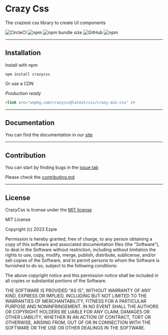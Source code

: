 # Crazy Css

The craziest css library to create UI components

![CircleCI](https://img.shields.io/circleci/build/github/EzpieCo/CrazyCss/main)
![npm](https://img.shields.io/npm/dt/crazycss)
![npm bundle size](https://img.shields.io/bundlephobia/min/crazycss)
![GitHub](https://img.shields.io/github/license/ezpieco/crazycss)
![npm](https://img.shields.io/npm/v/crazycss)

---

## Installation

Install with npm

```shell
npm install crazycss
```

Or use a CDN

_Production ready_

```html
<link src="unpkg.com/crazycss@latest/css/crazy.min.css" />
```

---

## Documentation

You can find the documentation in our [site](crazy.vercel.app)

---

## Contribution

You can start by finding bugs in the [issue tab](https://github.com/EzpieCo/CrazyCss/issues)

Please check the [contributing.md](CONTRIBUTING.md)

---

## License

CrazyCss is license under the [MIT license](https://github.com/EzpieCo/CrazyCss/LICENSE)

MIT License

Copyright (c) 2023 Ezpie

Permission is hereby granted, free of charge, to any person obtaining a copy
of this software and associated documentation files (the "Software"), to deal
in the Software without restriction, including without limitation the rights
to use, copy, modify, merge, publish, distribute, sublicense, and/or sell
copies of the Software, and to permit persons to whom the Software is
furnished to do so, subject to the following conditions:

The above copyright notice and this permission notice shall be included in all
copies or substantial portions of the Software.

THE SOFTWARE IS PROVIDED "AS IS", WITHOUT WARRANTY OF ANY KIND, EXPRESS OR
IMPLIED, INCLUDING BUT NOT LIMITED TO THE WARRANTIES OF MERCHANTABILITY,
FITNESS FOR A PARTICULAR PURPOSE AND NONINFRINGEMENT. IN NO EVENT SHALL THE
AUTHORS OR COPYRIGHT HOLDERS BE LIABLE FOR ANY CLAIM, DAMAGES OR OTHER
LIABILITY, WHETHER IN AN ACTION OF CONTRACT, TORT OR OTHERWISE, ARISING FROM,
OUT OF OR IN CONNECTION WITH THE SOFTWARE OR THE USE OR OTHER DEALINGS IN THE
SOFTWARE.
